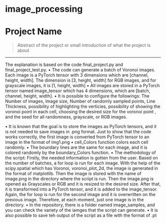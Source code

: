 # image_processing
# Project Name
> Abstract of the project or small introduction of what the project is about
<hr>

The explanation is based on the code final_project.py and final_project_test.py. 
•	The code can generate a batch of Voronoi images. Each image is a PyTorch tensor with 3 dimensions which are [channel, height, width]. The dimension is [3, height, width] for RGB images, and for grayscale images, it is [1, height, width]
•	All images are stored in a PyTorch tensor named image_tensor which has 4 dimensions, which are [batch, channel, height, width].
•	It is possible to configure the followings: The Number of images, Image size, Number of randomly sampled points, Line Thickness, possibility of highlighting the verticies, possibility of showing the voronoi point in each cell, choosing the desired size for the voronoi point , and the seed for all randomness, grayscale, or RGB images. 

•	It is known that the goal is to store the images as PyTorch tensors, and it is not needed to save images in .png format. Just to show that the code works correctly, the first image is converted from PyTorch tensor to an image in the format of img1.png
•	cell_Colors function colors each cell randomly. 
•	The boundary lines are the same for each image, and it is colored randomly by the boundary_Colors function.
•	The methodology of the script: Firstly, the needed information is gotten from the user. Based on the number of batches, a for loop is run for each image. With the help of the scipy.spatial which has Voronoi, voronoi_plot_2d, the image is generated in the format of matplotlib. Then the image is stored with the name of image.png in the directory where the script is run.  Then the image.png is opened as Grayscales or RGB and it is resized to the desired size. After that, it is transformed into a PyTorch tensor, and it is added to the image_tensor. Again, the for loop is run for the second image and it is overwritten on the previous image. Therefore, at each moment, just one image is in the directory. 
•	In the repository, there is a folder named image_samples, and you can check the variety of the iamges that the script can generate.
• It is also possible to save teh output of the script as a file with the format of .pt 

